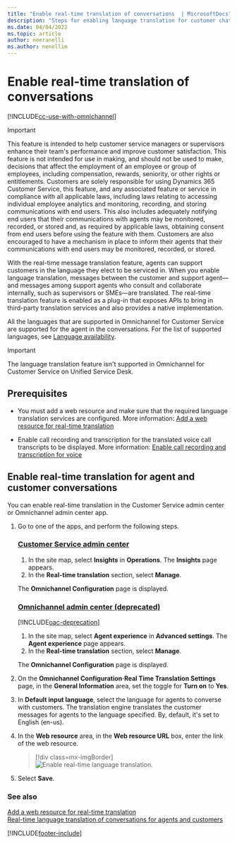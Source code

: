 ```yaml
---
title: "Enable real-time translation of conversations  | MicrosoftDocs"
description: "Steps for enabling language translation for customer chats in the Omnichannel for Customer Service app."
ms.date: 04/04/2022
ms.topic: article
author: neeranelli
ms.author: nenellim
---
```


# Enable real-time translation of conversations

[!INCLUDE[cc-use-with-omnichannel](../../includes/cc-use-with-omnichannel.md)]

> [!IMPORTANT]
> This feature is intended to help customer service managers or supervisors enhance their team's performance and improve customer satisfaction. This feature is not intended for use in making, and should not be used to make, decisions that affect the employment of an employee or group of employees, including compensation, rewards, seniority, or other rights or entitlements. Customers are solely responsible for using Dynamics 365 Customer Service, this feature, and any associated feature or service in compliance with all applicable laws, including laws relating to accessing individual employee analytics and monitoring, recording, and storing communications with end users. This also includes adequately notifying end users that their communications with agents may be monitored, recorded, or stored and, as required by applicable laws, obtaining consent from end users before using the feature with them. Customers are also encouraged to have a mechanism in place to inform their agents that their communications with end users may be monitored, recorded, or stored.

With the real-time message translation feature, agents can support customers in the language they elect to be serviced in. When you enable language translation, messages between the customer and support agent&mdash;and messages among support agents who consult and collaborate internally, such as supervisors or SMEs&mdash;are translated. The real-time translation feature is enabled as a plug-in that exposes APIs to bring in third-party translation services and also provides a native implementation.

All the languages that are supported in Omnichannel for Customer Service are supported for the agent in the conversations. For the list of supported languages, see [Language availability](../implement/international-availability.md).

> [!Important]
> The language translation feature isn't supported in Omnichannel for Customer Service on Unified Service Desk.

## Prerequisites

- You must add a web resource and make sure that the required language translation services are configured. More information: [Add a web resource for real-time translation](../develop/add-web-resource-real-time-translation.md)

- Enable call recording and transcription for the translated voice call transcripts to be displayed. More information: [Enable call recording and transcription for voice](voice-channel-configure-transcripts.md#enable-call-recording-and-transcription-for-voice)

## Enable real-time translation for agent and customer conversations

You can enable real-time translation in the Customer Service admin center or Omnichannel admin center app.

1. Go to one of the apps, and perform the following steps.
   
   ### [Customer Service admin center](#tab/customerserviceadmincenter)

     1. In the site map, select **Insights** in **Operations**. The **Insights** page appears.
     2. In the **Real-time translation** section, select **Manage**.

     The **Omnichannel Configuration** page is displayed.       

   ### [Omnichannel admin center (deprecated)](#tab/omnichanneladmincenter)

      [!INCLUDE[oac-deprecation](../../includes/oac-deprecation.md)]
    
     1. In the site map, select **Agent experience** in **Advanced settings**. The **Agent experience** page appears.
     2. In the **Real-time translation** section, select **Manage**.

      The **Omnichannel Configuration** page is displayed. 

2. On the **Omnichannel Configuration·Real Time Translation Settings** page, in the **General Information** area, set the toggle for **Turn on** to **Yes**.
3. In **Default input language**, select the language for agents to converse with customers. The translation engine translates the customer messages for agents to the language specified. By, default, it's set to English (en-us).
4. In the **Web resource** area, in the **Web resource URL** box, enter the link of the web resource.
    > [!div class=mx-imgBorder]
    > ![Enable real-time language translation.](../media/real-time-translation.png "Enable real-time language translation")
5. Select **Save**.

### See also

[Add a web resource for real-time translation](../develop/add-web-resource-real-time-translation.md)  
[Real-time language translation of conversations for agents and customers](../use/oc-real-time-translation.md)  


[!INCLUDE[footer-include](../../includes/footer-banner.md)]
